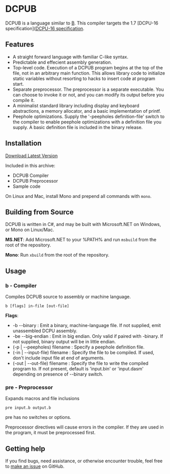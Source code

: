 # DCPUB

DCPUB is a language similar to [B](http://en.wikipedia.org/wiki/B_%28programming_language%29). This compiler targets the
1.7 [DCPU-16 specification]([DCPU-16 specification](http://pastebin.com/raw.php?i=Q4JvQvnM).

## Features

* A straight forward language with familiar C-like syntax.
* Predictable and effecient assembly generation.
* Top-level code. Execution of a DCPUB program begins at the top of the file, not in an arbitrary main function. This allows
  library code to initialize static variables without resorting to hacks to insert code at program start.
* Separate preprocessor. The preprocessor is a separate executable. You can choose to invoke it or not, and you can modify
  its output before you compile it.
* A minimalist standard library including display and keyboard abstractions, a memory allocator, and a basic implementation
  of printf.
* Peephole optimizations. Supply the '-peepholes definition-file' switch to the compiler to enable peephole optimizations
  with a definition file you supply. A basic definition file is included in the binary release.

## Installation

[Download Latest Version](https://github.com/Blecki/DCPUB/blob/master/DCPUB%20release.zip?raw=true)

Included in this archive:

* DCPUB Compiler
* DCPUB Preprocessor
* Sample code

On Linux and Mac, install Mono and prepend all commands with `mono`.

## Building from Source

DCPUB is written in C#, and may be built with Microsoft.NET on Windows, or Mono on Linux/Mac.

**MS.NET**: Add Microsoft.NET to your %PATH% and run `msbuild` from the root of the repository.

**Mono**: Run `xbuild` from the root of the repository.

## Usage

### b - Compiler

Compiles DCPUB source to assembly or machine language.

    b [flags] in-file [out-file]

**Flags**:

* -b --binary : Emit a binary, machine-language file. If not supplied, emit unassembled DCPU assembly.
* -be --big-endian : Emit in big endian. Only valid if paired with -binary. If not supplied, binary output will be in little endian.
* (-p | --peepholes) filename : Specify a peephole definition file.
* (-in | --input-file) filename : Specify the file to be compiled. If used, don't include input file at end of arguments.
* (-out | --out-file) filename : Specify the file to write the compiled program to. If not present, default is 'input.bin' or 'input.dasm' depending on presence of --binary switch.

### pre - Preprocessor

Expands macros and file inclusions

    pre input.b output.b

pre has no switches or options.

Preprocessor directives will cause errors in the compiler. If they are used in the program, it must be preprocessed first.

## Getting help

If you find bugs, need assistance, or otherwise encounter trouble, feel free to [make an issue](https://github.com/Blecki/DCPUB/issues) on GitHub.
